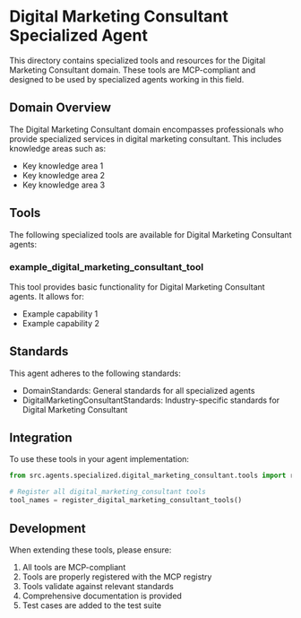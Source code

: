 # Digital Marketing Consultant Specialized Agent

This directory contains specialized tools and resources for the Digital Marketing Consultant domain. These tools are MCP-compliant and designed to be used by specialized agents working in this field.

## Domain Overview

The Digital Marketing Consultant domain encompasses professionals who provide specialized services in digital marketing consultant. This includes knowledge areas such as:

- Key knowledge area 1
- Key knowledge area 2
- Key knowledge area 3

## Tools

The following specialized tools are available for Digital Marketing Consultant agents:

### example_digital_marketing_consultant_tool

This tool provides basic functionality for Digital Marketing Consultant agents. It allows for:

- Example capability 1
- Example capability 2

## Standards

This agent adheres to the following standards:

- DomainStandards: General standards for all specialized agents
- DigitalMarketingConsultantStandards: Industry-specific standards for Digital Marketing Consultant

## Integration

To use these tools in your agent implementation:

```python
from src.agents.specialized.digital_marketing_consultant.tools import register_digital_marketing_consultant_tools

# Register all digital_marketing_consultant tools
tool_names = register_digital_marketing_consultant_tools()
```

## Development

When extending these tools, please ensure:

1. All tools are MCP-compliant
2. Tools are properly registered with the MCP registry
3. Tools validate against relevant standards
4. Comprehensive documentation is provided
5. Test cases are added to the test suite
